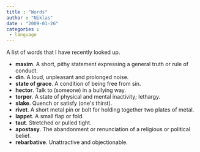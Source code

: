 ```yaml
---
title : "Words"
author : "Niklas"
date : "2009-01-26"
categories : 
 - language
---
```


A list of words that I have recently looked up.

- **maxim**. A short, pithy statement expressing a general truth or rule of conduct.
- **din**. A loud, unpleasant and prolonged noise.
- **state of grace**. A condition of being free from sin.
- **hector**. Talk to (someone) in a bullying way.
- **torpor**. A state of physical and mental inactivity; lethargy.
- **slake**. Quench or satisfy (one's thirst).
- **rivet**. A short metal pin or bolt for holding together two plates of metal.
- **lappet**. A small flap or fold.
- **taut**. Stretched or pulled tight.
- **apostasy**. The abandonment or renunciation of a religious or political belief.
- **rebarbative**. Unattractive and objectionable.
